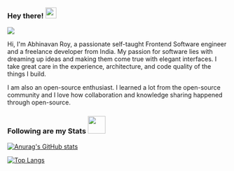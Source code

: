 ### Hey there! <img src="https://media.giphy.com/media/hvRJCLFzcasrR4ia7z/giphy.gif" width="25px"> 
![](https://visitor-badge.glitch.me/badge?page_id=abhinavanRoy.abhinavanRoy)


Hi, I'm Abhinavan Roy, a passionate self-taught Frontend Software engineer and a freelance developer from India. My passion for software lies with dreaming up ideas and making them come true with elegant interfaces. I take great care in the experience, architecture, and code quality of the things I build.

I am also an open-source enthusiast. I learned a lot from the open-source community and I love how collaboration and knowledge sharing happened through open-source.

### Following are my Stats   <img src = "https://i.pinimg.com/originals/a6/c2/47/a6c247e6667eebefee85d1e38803b446.gif" width="40px">

[![Anurag's GitHub stats](https://github-readme-stats.vercel.app/api?username=abhinavanRoy&show_icons=true&theme=algolia&include_all_commits=true)](https://github.com/anuraghazra/github-readme-stats)

[![Top Langs](https://github-readme-stats.vercel.app/api/top-langs/?username=abhinavanRoy&layout=compact&theme=algolia)](https://github.com/anuraghazra/github-readme-stats)

